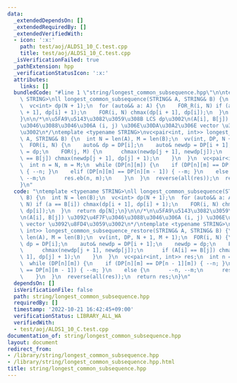 ```yaml
---
data:
  _extendedDependsOn: []
  _extendedRequiredBy: []
  _extendedVerifiedWith:
  - icon: ':x:'
    path: test/aoj/ALDS1_10_C.test.cpp
    title: test/aoj/ALDS1_10_C.test.cpp
  _isVerificationFailed: true
  _pathExtension: hpp
  _verificationStatusIcon: ':x:'
  attributes:
    links: []
  bundledCode: "#line 1 \"string/longest_common_subsequence.hpp\"\n\ntemplate <typename\
    \ STRING>\nll longest_common_subsequence(STRING& A, STRING& B) {\n  int N = len(B);\n\
    \  vc<int> dp(N + 1);\n  for (auto&& a: A) {\n    FOR_R(i, N) if (a == B[i]) chmax(dp[i\
    \ + 1], dp[i] + 1);\n    FOR(i, N) chmax(dp[i + 1], dp[i]);\n  }\n  return dp[N];\n\
    }\n\n/*\n\u5FA9\u5143\u3082\u3059\u308B LCS dp\u3002\n(A[i], B[j]) \u3092\u4F7F\
    \u3046\u3088\u3046\u306A (i, j) \u306E\u30DA\u30A2\u306E vector \u3092\u8FD4\u3059\
    \u3002\n*/\ntemplate <typename STRING>\nvc<pair<int, int>> longest_common_subsequence_restore(STRING&\
    \ A, STRING& B) {\n  int N = len(A), M = len(B);\n  vv(int, DP, N + 1, M + 1);\n\
    \  FOR(i, N) {\n    auto& dp = DP[i];\n    auto& newdp = DP[i + 1];\n    newdp\
    \ = dp;\n    FOR(j, M) {\n      chmax(newdp[j + 1], newdp[j]);\n      if (A[i]\
    \ == B[j]) chmax(newdp[j + 1], dp[j] + 1);\n    }\n  }\n  vc<pair<int, int>> res;\n\
    \  int n = N, m = M;\n  while (DP[n][m]) {\n    if (DP[n][m] == DP[n - 1][m])\
    \ { --n; }\n    elif (DP[n][m] == DP[n][m - 1]) { --m; }\n    else {\n      --n,\
    \ --m;\n      res.eb(n, m);\n    }\n  }\n  reverse(all(res));\n  return res;\n\
    }\n"
  code: "\ntemplate <typename STRING>\nll longest_common_subsequence(STRING& A, STRING&\
    \ B) {\n  int N = len(B);\n  vc<int> dp(N + 1);\n  for (auto&& a: A) {\n    FOR_R(i,\
    \ N) if (a == B[i]) chmax(dp[i + 1], dp[i] + 1);\n    FOR(i, N) chmax(dp[i + 1],\
    \ dp[i]);\n  }\n  return dp[N];\n}\n\n/*\n\u5FA9\u5143\u3082\u3059\u308B LCS dp\u3002\
    \n(A[i], B[j]) \u3092\u4F7F\u3046\u3088\u3046\u306A (i, j) \u306E\u30DA\u30A2\u306E\
    \ vector \u3092\u8FD4\u3059\u3002\n*/\ntemplate <typename STRING>\nvc<pair<int,\
    \ int>> longest_common_subsequence_restore(STRING& A, STRING& B) {\n  int N =\
    \ len(A), M = len(B);\n  vv(int, DP, N + 1, M + 1);\n  FOR(i, N) {\n    auto&\
    \ dp = DP[i];\n    auto& newdp = DP[i + 1];\n    newdp = dp;\n    FOR(j, M) {\n\
    \      chmax(newdp[j + 1], newdp[j]);\n      if (A[i] == B[j]) chmax(newdp[j +\
    \ 1], dp[j] + 1);\n    }\n  }\n  vc<pair<int, int>> res;\n  int n = N, m = M;\n\
    \  while (DP[n][m]) {\n    if (DP[n][m] == DP[n - 1][m]) { --n; }\n    elif (DP[n][m]\
    \ == DP[n][m - 1]) { --m; }\n    else {\n      --n, --m;\n      res.eb(n, m);\n\
    \    }\n  }\n  reverse(all(res));\n  return res;\n}\n"
  dependsOn: []
  isVerificationFile: false
  path: string/longest_common_subsequence.hpp
  requiredBy: []
  timestamp: '2022-10-21 16:42:45+09:00'
  verificationStatus: LIBRARY_ALL_WA
  verifiedWith:
  - test/aoj/ALDS1_10_C.test.cpp
documentation_of: string/longest_common_subsequence.hpp
layout: document
redirect_from:
- /library/string/longest_common_subsequence.hpp
- /library/string/longest_common_subsequence.hpp.html
title: string/longest_common_subsequence.hpp
---
```

